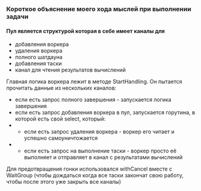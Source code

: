 ### Короткое объяснение моего хода мыслей при выполнении задачи

#### Пул является структурой которая в себе имеет каналы для

- добавления воркера
- удаления воркера
- полного шатдауна
- добавления таски
- канал для чтения результатов вычислений

Главная логика воркера лежит в методе StartHandling.
Он пытается прочитать данные из нескольких каналов:

- если есть запрос полного завершения - запускается логика завершения
- если есть запрос добавления воркера в пул, запускается горутина, в которой есть свой select, который:
-
    - если есть запрос удаления воркера - воркер его читает и успешно самоуничтожается
-
    - если есть запрос на выполнение таски - воркер просто её выполняет и отправляет в канал с результатами вычислений

Для предотвращения гонки использовался withCancel вместе с WaitGroup (чтобы дождаться когда все таски закончат свою
работу, чтобы после этого уже закрыть все каналы)






